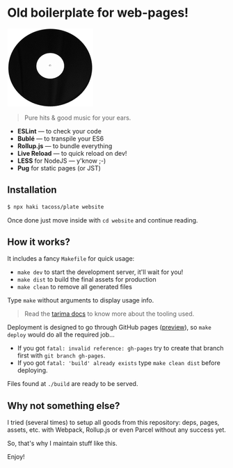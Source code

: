 # Old boilerplate for web-pages!

![12in](src/resources/images/12inches_small.png)

> Pure hits &amp; good music for your ears.

- **ESLint** &mdash; to check your code
- **Bublé** &mdash; to transpile your ES6
- **Rollup.js** &mdash; to bundle everything
- **Live Reload** &mdash; to quick reload on dev!
- **LESS** for NodeJS &mdash; y'know ;-)
- **Pug** for static pages (or JST)

## Installation

```bash
$ npx haki tacoss/plate website
```

Once done just move inside with `cd website` and continue reading.

## How it works?

It includes a fancy `Makefile` for quick usage:

- `make dev` to start the development server, it'll wait for you!
- `make dist` to build the final assets for production
- `make clean` to remove all generated files

Type `make` without arguments to display usage info.

> Read the [tarima docs](https://github.com/tacoss/tarima#tarima) to know more about the tooling used.

Deployment is designed to go through GitHub pages ([preview](https://tacoss.github.io/plate/)), so `make deploy` would do all the required job...

- If you got `fatal: invalid reference: gh-pages` try to create that branch first with `git branch gh-pages`.
- If yoo got `fatal: 'build' already exists` type `make clean dist` before deploying.

Files found at `./build` are ready to be served.

## Why not something else?

I tried (several times) to setup all goods from this repository: deps, pages, assets, etc. with Webpack, Rollup.js or even Parcel without any success yet.

So, that's why I maintain stuff like this.

Enjoy!
